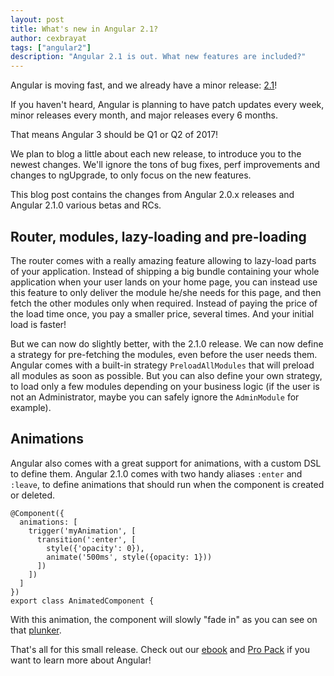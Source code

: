 ```yaml
---
layout: post
title: What's new in Angular 2.1?
author: cexbrayat
tags: ["angular2"]
description: "Angular 2.1 is out. What new features are included?"
---
```


Angular is moving fast, and we already have a minor release: [2.1](https://github.com/angular/angular/blob/master/CHANGELOG.md#210-incremental-metamorphosis-2016-10-12)!

If you haven't heard, Angular is planning to have patch updates every week,
minor releases every month, and major releases every 6 months.

That means Angular 3 should be Q1 or Q2 of 2017!

We plan to blog a little about each new release,
to introduce you to the newest changes.
We'll ignore the tons of bug fixes, perf improvements and changes to ngUpgrade,
to only focus on the new features.

This blog post contains the changes from Angular 2.0.x releases
and Angular 2.1.0 various betas and RCs.

## Router, modules, lazy-loading and pre-loading

The router comes with a really amazing feature
allowing to lazy-load parts of your application.
Instead of shipping a big bundle containing your whole application when your user lands on your home page,
you can instead use this feature to only deliver the module he/she needs for this page,
and then fetch the other modules only when required.
Instead of paying the price of the load time once,
you pay a smaller price, several times. And your initial load is faster!

But we can now do slightly better, with the 2.1.0 release.
We can now define a strategy for pre-fetching the modules, even before the user needs them.
Angular comes with a built-in strategy `PreloadAllModules` that will preload all modules as soon as possible.
But you can also define your own strategy, to load only a few modules depending on your business logic
(if the user is not an Administrator, maybe you can safely ignore the `AdminModule` for example).

## Animations

Angular also comes with a great support for animations,
with a custom DSL to define them.
Angular 2.1.0 comes with two handy aliases `:enter` and `:leave`,
to define animations that should run when the component is created or deleted.

    @Component({
      animations: [
        trigger('myAnimation', [
          transition(':enter', [
            style({'opacity': 0}),
            animate('500ms', style({opacity: 1}))
          ])
        ])
      ]
    })
    export class AnimatedComponent {

With this animation, the component will slowly "fade in"
as you can see on that [plunker](http://plnkr.co/edit/3Y0ODbdFiCkh6XGrxFRA?p=preview).

That's all for this small release.
Check out our [ebook](https://books.ninja-squad.com) and [Pro Pack](https://angular2-exercises.ninja-squad.com/) if you want to learn more about Angular!
